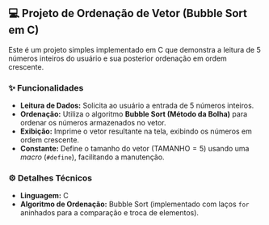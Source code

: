 ## 💻 Projeto de Ordenação de Vetor (Bubble Sort em C)

Este é um projeto simples implementado em C que demonstra a leitura de 5 números inteiros do usuário e sua posterior ordenação em ordem crescente.

### ✨ Funcionalidades

  * **Leitura de Dados:** Solicita ao usuário a entrada de $5$ números inteiros.
  * **Ordenação:** Utiliza o algoritmo **Bubble Sort (Método da Bolha)** para ordenar os números armazenados no vetor.
  * **Exibição:** Imprime o vetor resultante na tela, exibindo os números em ordem crescente.
  * **Constante:** Define o tamanho do vetor ($\text{TAMANHO}=5$) usando uma *macro* (`#define`), facilitando a manutenção.

### ⚙️ Detalhes Técnicos

  * **Linguagem:** C
  * **Algoritmo de Ordenação:** Bubble Sort (implementado com laços `for` aninhados para a comparação e troca de elementos).


